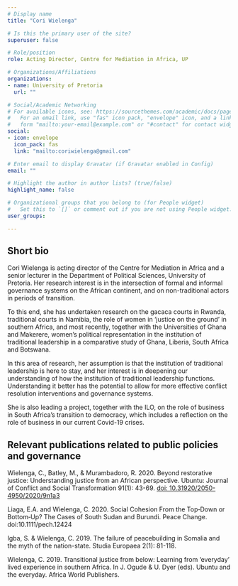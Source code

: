 ```yaml
---
# Display name
title: "Cori Wielenga"

# Is this the primary user of the site?
superuser: false

# Role/position
role: Acting Director, Centre for Mediation in Africa, UP

# Organizations/Affiliations
organizations:
- name: University of Pretoria
  url: ""

# Social/Academic Networking
# For available icons, see: https://sourcethemes.com/academic/docs/page-builder/#icons
#   For an email link, use "fas" icon pack, "envelope" icon, and a link in the
#   form "mailto:your-email@example.com" or "#contact" for contact widget.
social:
- icon: envelope
  icon_pack: fas
  link: "mailto:coriwielenga@gmail.com"

# Enter email to display Gravatar (if Gravatar enabled in Config)
email: ""

# Highlight the author in author lists? (true/false)
highlight_name: false

# Organizational groups that you belong to (for People widget)
#   Set this to `[]` or comment out if you are not using People widget.
user_groups:

---
```


## Short bio

Cori Wielenga is acting director of the Centre for Mediation in Africa and a senior lecturer in the Department of Political Sciences, University of Pretoria. Her research interest is in the intersection of formal and informal governance systems on the African continent, and on non-traditional actors in periods of transition. 

To this end, she has undertaken research on the gacaca courts in Rwanda, traditional courts in Namibia, the role of women in ‘justice on the ground’ in southern Africa, and most recently, together with the Universities of Ghana and Makerere, women’s political representation in the institution of traditional leadership in a comparative study of Ghana, Liberia, South Africa and Botswana.

In this area of research, her assumption is that the institution of traditional leadership is here to stay, and her interest is in deepening our understanding of how the institution of traditional leadership functions. Understanding it better has the potential to allow for more effective conflict resolution interventions and governance systems. 

She is also leading a project, together with the ILO, on the role of business in South Africa’s transition to democracy, which includes a reflection on the role of business in our current Covid-19 crises. 

## Relevant publications related to public policies and governance
Wielenga, C., Batley, M., & Murambadoro, R. 2020. Beyond restorative justice: Understanding justice from an African perspective. Ubuntu: Journal of Conflict and Social Transformation 91(1): 43-69. [doi: 10.31920/2050-4950/2020/9n1a3](https://doi.org/10.31920/2050-4950/2020/9n1a3)
 

Liaga, E.A. and Wielenga, C. 2020. Social Cohesion From the Top‐Down or Bottom‐Up? The Cases of South Sudan and Burundi. Peace Change. doi:10.1111/pech.12424

Igba, S. & Wielenga, C. 2019. The failure of peacebuilding in Somalia and the myth of the nation-state. Studia Europaea 2(1): 81-118.

Wielenga, C. 2019. Transitional justice from below: Learning from ‘everyday’ lived experience in southern Africa. In J. Ogude & U. Dyer (eds). Ubuntu and the everyday. Africa World Publishers.
